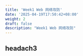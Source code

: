 ```yaml
---
title: 'Week1 Web 网络攻防'
date: '2025-04-19T17:50:42+08:00'
weight: 2
draft: false
description: "Week1 Web 网络攻防"
---
```


## headach3
